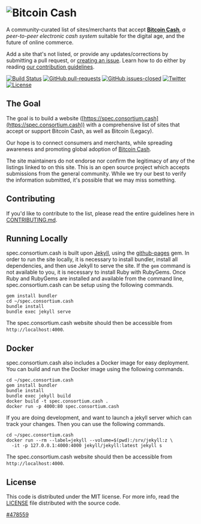 ![Bitcoin Cash](img/ab.c-logo.png "the Accept Bitcoin Cash initiative")
==================

A community-curated list of sites/merchants that accept [**Bitcoin Cash**](https://www.bitcoincash.org), _a peer-to-peer electronic cash system_ suitable for the digital age, and the future of online commerce.

Add a site that's not listed, or provide any updates/corrections by submitting a pull request, or [creating an issue](https://github.com/bigearth/spec.consortium.cash/issues). Learn how to do either by reading [our contribution guidelines](CONTRIBUTING.md).

[![Build Status](https://travis-ci.org/bigearth/spec.consortium.cash.svg?branch=master)](https://travis-ci.org/acceptbitcoincash/acceptbitcoincash)
[![GitHub pull-requests](https://img.shields.io/github/issues-pr/bigearth/spec.consortium.cash.svg)](https://github.com/bigearth/spec.consortium.cash/pulls/)
[![GitHub issues-closed](https://img.shields.io/github/issues-closed/bigearth/spec.consortium.cash.svg)](https://github.com/bigearth/spec.consortium.cash/issues?q=is%3Aissue+is%3Aclosed)
[![Twitter](https://img.shields.io/badge/Twitter-@useBitcoinCash-blue.svg)](https://twitter.com/useBitcoinCash)
[![License](https://img.shields.io/badge/license-mit-blue.svg?style=flat)](/LICENSE)

## The Goal

The goal is to build a website ([https://spec.consortium.cash](https://spec.consortium.cash)) with a comprehensive list of sites that accept or support Bitcoin Cash, as well as Bitcoin (Legacy).

Our hope is to connect consumers and merchants, while spreading awareness and promoting global adoption of [Bitcoin Cash](https://www.bitcoincash.org).

The site maintainers do not endorse nor confirm the legitimacy of any of the listings linked to on this site. This is an open source project which accepts submissions from the general community. While we try our best to verify the information submitted, it's possible that we may miss something.

## Contributing

If you'd like to contribute to the list, please read the entire guidelines here in
[CONTRIBUTING.md](CONTRIBUTING.md).

## Running Locally

spec.consortium.cash is built upon [Jekyll](https://jekyllrb.com/), using the [github-pages](https://github.com/github/pages-gem) gem.
In order to run the site locally, it is necessary to install bundler, install all dependencies, and then use Jekyll to serve
the site. If the `gem` command is not available to you, it is necessary to install Ruby with RubyGems.
Once Ruby and RubyGems are installed and available from the command line, spec.consortium.cash can be setup using the following commands.

```
gem install bundler
cd ~/spec.consortium.cash
bundle install
bundle exec jekyll serve
```

The spec.consortium.cash website should then be accessible from `http://localhost:4000`.

## Docker

spec.consortium.cash also includes a Docker image for easy deployment. You can build and run the Docker image using the following commands.

```
cd ~/spec.consortium.cash
gem install bundler
bundle install
bundle exec jekyll build
docker build -t spec.consortium.cash .
docker run -p 4000:80 spec.consortium.cash
```

If you are doing development, and want to launch a jekyll server which can track your changes. Then you can use the following commands.

```
cd ~/spec.consortium.cash
docker run --rm --label=jekyll --volume=$(pwd):/srv/jekyll:z \
  -it -p 127.0.0.1:4000:4000 jekyll/jekyll:latest jekyll s
```

The spec.consortium.cash website should then be accessible from `http://localhost:4000`.

## License

This code is distributed under the MIT license. For more info, read the
[LICENSE](/LICENSE) file distributed with the source code.

[#478559](https://blockchair.com/bitcoin-cash/block/478559 "The Exodus block.")
